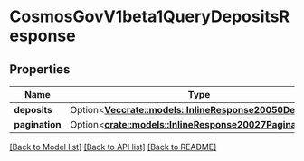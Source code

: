 # CosmosGovV1beta1QueryDepositsResponse

## Properties

Name | Type | Description | Notes
------------ | ------------- | ------------- | -------------
**deposits** | Option<[**Vec<crate::models::InlineResponse20050Deposits>**](inline_response_200_50_deposits.md)> |  | [optional]
**pagination** | Option<[**crate::models::InlineResponse20027Pagination**](inline_response_200_27_pagination.md)> |  | [optional]

[[Back to Model list]](../README.md#documentation-for-models) [[Back to API list]](../README.md#documentation-for-api-endpoints) [[Back to README]](../README.md)


